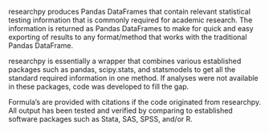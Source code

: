 researchpy produces Pandas DataFrames that contain relevant statistical testing information that is commonly required for 
academic research. The information is returned as Pandas DataFrames to make for quick and easy exporting of results to any 
format/method that works with the traditional Pandas DataFrame.

researchpy is essentially a wrapper that combines various established packages such as pandas, scipy.stats, and statsmodels 
to get all the standard required information in one method. If analyses were not available in these packages, code was 
developed to fill the gap.

Formula’s are provided with citations if the code originated from researchpy. All output has been tested and verified by 
comparing to established software packages such as Stata, SAS, SPSS, and/or R.
